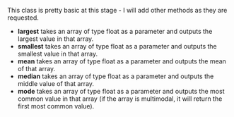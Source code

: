 This class is pretty basic at this stage - I will add other methods as they are requested.

- **largest** takes an array of type float as a parameter and outputs the largest value in that array.
- **smallest** takes an array of type float as a parameter and outputs the smallest value in that array.
- **mean** takes an array of type float as a parameter and outputs the mean of that array.
- **median** takes an array of type float as a parameter and outputs the middle value of that array.
- **mode** takes an array of type float as a parameter and outputs the most common value in that array (if the array is multimodal, it will return the first most common value).
